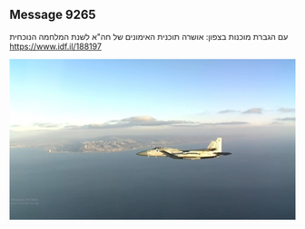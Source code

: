 ## Message 9265

עם הגברת מוכנות בצפון:
אושרה תוכנית האימונים של חה"א לשנת המלחמה הנוכחית
https://www.idf.il/188197

![Photo](9265/9265_photo.jpg)
